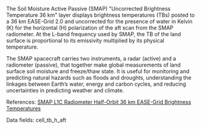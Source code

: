 The Soil Moisture Active Passive (SMAP) "Uncorrected Brightness Temperature 36 km" layer displays brightness temperatures (TBs) posted to a 36 km EASE-Grid 2.0 and uncorrected for the presence of water in Kelvin (K) for the horizontal (H) polarization of the aft scan from the SMAP radiometer. At the L-band frequency used by SMAP, the TB of the land surface is proportional to its emissivity multiplied by its physical temperature.

The SMAP spacecraft carries two instruments, a radar (active) and a radiometer (passive), that together make global measurements of land surface soil moisture and freeze/thaw state. It is useful for monitoring and predicting natural hazards such as floods and droughts, understanding the linkages between Earth’s water, energy and carbon cycles, and reducing uncertainties in predicting weather and climate.

References: [SMAP L1C Radiometer Half-Orbit 36 km EASE-Grid Brightness Temperatures](http://nsidc.org/data/SPL1CTB)

Data fields: cell_tb_h_aft
